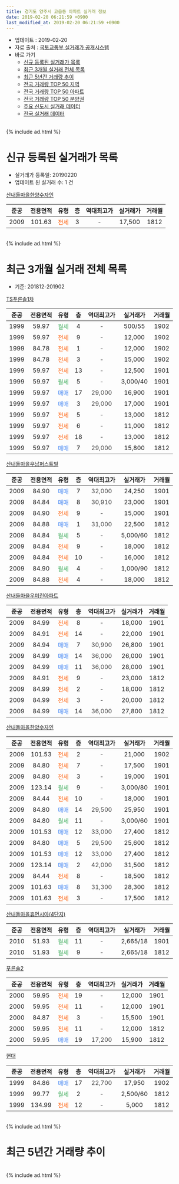 ```yaml
---
title: 경기도 양주시 고읍동 아파트 실거래 정보
date: 2019-02-20 06:21:59 +0900
last_modified_at: 2019-02-20 06:21:59 +0900
---
```


* 업데이트 : 2019-02-20
* 자료 출처 : [국토교통부 실거래가 공개시스템](http://rt.molit.go.kr)
* 바로 가기
    * [신규 등록된 실거래가 목록](#신규-등록된-실거래가-목록)
    * [최근 3개월 실거래 전체 목록](#최근-3개월-실거래-전체-목록)
    * [최근 5년간 거래량 추이](#최근-5년간-거래량-추이)
    * [전국 거래량 TOP 50 지역](https://inasie.github.io/apt-trade-info/최근-3개월-전국에서-가장-거래가-많이-발생한-지역)
    * [전국 거래량 TOP 50 아파트](https://inasie.github.io/apt-trade-info/최근-3개월-전국에서-가장-거래가-많이-발생한-아파트)
    * [전국 거래량 TOP 50 분양권](https://inasie.github.io/apt-trade-info/최근-3개월-전국에서-가장-거래가-많이-발생한-분양권)
    * [주요 신도시 실거래 데이터](https://inasie.github.io/apt-trade-info/주요-신도시)
    * [전국 실거래 데이터](https://inasie.github.io/apt-trade-info/전국)
<br>
{% include ad.html %}
<br>

# 신규 등록된 실거래가 목록
* 실거래가 등록일: 20190220
* 업데이트 된 실거래 수: 1 건


[산내들마을한양수자인](https://search.naver.com/search.naver?query=%EA%B2%BD%EA%B8%B0%EB%8F%84+%EC%96%91%EC%A3%BC%EC%8B%9C+%EA%B3%A0%EC%9D%8D%EB%8F%99+%EC%82%B0%EB%82%B4%EB%93%A4%EB%A7%88%EC%9D%84%ED%95%9C%EC%96%91%EC%88%98%EC%9E%90%EC%9D%B8)

|준공|전용면적|유형|층|역대최고가|실거래가|거래월|
|:---:|:---:|:---:|:---:|:---:|:---:|:---:|
|2009|101.63|<span style="color:#ff5a00">전세</span>|3|<span style="color:#444444">-</span>|17,500|1812|


<br>
{% include ad.html %}
<br>

# 최근 3개월 실거래 전체 목록
* 기준: 201812-201902


[TS푸른솔1차](https://search.naver.com/search.naver?query=%EA%B2%BD%EA%B8%B0%EB%8F%84+%EC%96%91%EC%A3%BC%EC%8B%9C+%EA%B3%A0%EC%9D%8D%EB%8F%99+TS%ED%91%B8%EB%A5%B8%EC%86%941%EC%B0%A8)

|준공|전용면적|유형|층|역대최고가|실거래가|거래월|
|:---:|:---:|:---:|:---:|:---:|:---:|:---:|
|1999|59.97|<span style="color:#34a853">월세</span>|4|<span style="color:#444444">-</span>|500/55|1902|
|1999|59.97|<span style="color:#ff5a00">전세</span>|9|<span style="color:#444444">-</span>|12,000|1902|
|1999|84.78|<span style="color:#ff5a00">전세</span>|1|<span style="color:#444444">-</span>|12,000|1902|
|1999|84.78|<span style="color:#ff5a00">전세</span>|3|<span style="color:#444444">-</span>|15,000|1902|
|1999|59.97|<span style="color:#ff5a00">전세</span>|13|<span style="color:#444444">-</span>|12,500|1901|
|1999|59.97|<span style="color:#34a853">월세</span>|5|<span style="color:#444444">-</span>|3,000/40|1901|
|1999|59.97|<span style="color:#4285f3">매매</span>|17|<span style="color:#444444">29,000</span>|16,900|1901|
|1999|59.97|<span style="color:#4285f3">매매</span>|3|<span style="color:#444444">29,000</span>|17,000|1901|
|1999|59.97|<span style="color:#ff5a00">전세</span>|5|<span style="color:#444444">-</span>|13,000|1812|
|1999|59.97|<span style="color:#ff5a00">전세</span>|6|<span style="color:#444444">-</span>|11,000|1812|
|1999|59.97|<span style="color:#ff5a00">전세</span>|18|<span style="color:#444444">-</span>|13,000|1812|
|1999|59.97|<span style="color:#4285f3">매매</span>|7|<span style="color:#444444">29,000</span>|15,800|1812|

[산내들마을우남퍼스트빌](https://search.naver.com/search.naver?query=%EA%B2%BD%EA%B8%B0%EB%8F%84+%EC%96%91%EC%A3%BC%EC%8B%9C+%EA%B3%A0%EC%9D%8D%EB%8F%99+%EC%82%B0%EB%82%B4%EB%93%A4%EB%A7%88%EC%9D%84%EC%9A%B0%EB%82%A8%ED%8D%BC%EC%8A%A4%ED%8A%B8%EB%B9%8C)

|준공|전용면적|유형|층|역대최고가|실거래가|거래월|
|:---:|:---:|:---:|:---:|:---:|:---:|:---:|
|2009|84.90|<span style="color:#4285f3">매매</span>|7|<span style="color:#444444">32,000</span>|24,250|1901|
|2009|84.84|<span style="color:#4285f3">매매</span>|8|<span style="color:#444444">30,910</span>|23,000|1901|
|2009|84.90|<span style="color:#ff5a00">전세</span>|9|<span style="color:#444444">-</span>|15,000|1901|
|2009|84.88|<span style="color:#4285f3">매매</span>|1|<span style="color:#444444">31,000</span>|22,500|1812|
|2009|84.84|<span style="color:#34a853">월세</span>|5|<span style="color:#444444">-</span>|5,000/60|1812|
|2009|84.84|<span style="color:#ff5a00">전세</span>|9|<span style="color:#444444">-</span>|18,000|1812|
|2009|84.84|<span style="color:#ff5a00">전세</span>|10|<span style="color:#444444">-</span>|16,000|1812|
|2009|84.90|<span style="color:#34a853">월세</span>|4|<span style="color:#444444">-</span>|1,000/90|1812|
|2009|84.88|<span style="color:#ff5a00">전세</span>|4|<span style="color:#444444">-</span>|18,000|1812|

[산내들마을우미린아파트](https://search.naver.com/search.naver?query=%EA%B2%BD%EA%B8%B0%EB%8F%84+%EC%96%91%EC%A3%BC%EC%8B%9C+%EA%B3%A0%EC%9D%8D%EB%8F%99+%EC%82%B0%EB%82%B4%EB%93%A4%EB%A7%88%EC%9D%84%EC%9A%B0%EB%AF%B8%EB%A6%B0%EC%95%84%ED%8C%8C%ED%8A%B8)

|준공|전용면적|유형|층|역대최고가|실거래가|거래월|
|:---:|:---:|:---:|:---:|:---:|:---:|:---:|
|2009|84.99|<span style="color:#ff5a00">전세</span>|8|<span style="color:#444444">-</span>|18,000|1901|
|2009|84.91|<span style="color:#ff5a00">전세</span>|14|<span style="color:#444444">-</span>|22,000|1901|
|2009|84.94|<span style="color:#4285f3">매매</span>|7|<span style="color:#444444">30,900</span>|26,800|1901|
|2009|84.99|<span style="color:#4285f3">매매</span>|14|<span style="color:#444444">36,000</span>|26,000|1901|
|2009|84.99|<span style="color:#4285f3">매매</span>|11|<span style="color:#444444">36,000</span>|28,000|1901|
|2009|84.91|<span style="color:#ff5a00">전세</span>|9|<span style="color:#444444">-</span>|23,000|1812|
|2009|84.99|<span style="color:#ff5a00">전세</span>|2|<span style="color:#444444">-</span>|18,000|1812|
|2009|84.99|<span style="color:#ff5a00">전세</span>|3|<span style="color:#444444">-</span>|20,000|1812|
|2009|84.99|<span style="color:#4285f3">매매</span>|14|<span style="color:#444444">36,000</span>|27,800|1812|

[산내들마을한양수자인](https://search.naver.com/search.naver?query=%EA%B2%BD%EA%B8%B0%EB%8F%84+%EC%96%91%EC%A3%BC%EC%8B%9C+%EA%B3%A0%EC%9D%8D%EB%8F%99+%EC%82%B0%EB%82%B4%EB%93%A4%EB%A7%88%EC%9D%84%ED%95%9C%EC%96%91%EC%88%98%EC%9E%90%EC%9D%B8)

|준공|전용면적|유형|층|역대최고가|실거래가|거래월|
|:---:|:---:|:---:|:---:|:---:|:---:|:---:|
|2009|101.53|<span style="color:#ff5a00">전세</span>|2|<span style="color:#444444">-</span>|21,000|1902|
|2009|84.80|<span style="color:#ff5a00">전세</span>|7|<span style="color:#444444">-</span>|17,500|1901|
|2009|84.80|<span style="color:#ff5a00">전세</span>|3|<span style="color:#444444">-</span>|19,000|1901|
|2009|123.14|<span style="color:#34a853">월세</span>|9|<span style="color:#444444">-</span>|3,000/80|1901|
|2009|84.44|<span style="color:#ff5a00">전세</span>|10|<span style="color:#444444">-</span>|18,000|1901|
|2009|84.80|<span style="color:#4285f3">매매</span>|14|<span style="color:#444444">29,500</span>|25,950|1901|
|2009|84.80|<span style="color:#34a853">월세</span>|11|<span style="color:#444444">-</span>|3,000/60|1901|
|2009|101.53|<span style="color:#4285f3">매매</span>|12|<span style="color:#444444">33,000</span>|27,400|1812|
|2009|84.80|<span style="color:#4285f3">매매</span>|5|<span style="color:#444444">29,500</span>|25,600|1812|
|2009|101.53|<span style="color:#4285f3">매매</span>|12|<span style="color:#444444">33,000</span>|27,400|1812|
|2009|123.14|<span style="color:#4285f3">매매</span>|2|<span style="color:#444444">42,000</span>|31,500|1812|
|2009|84.44|<span style="color:#ff5a00">전세</span>|8|<span style="color:#444444">-</span>|18,500|1812|
|2009|101.63|<span style="color:#4285f3">매매</span>|8|<span style="color:#444444">31,300</span>|28,300|1812|
|2009|101.63|<span style="color:#ff5a00">전세</span>|3|<span style="color:#444444">-</span>|17,500|1812|


<script async src="//pagead2.googlesyndication.com/pagead/js/adsbygoogle.js"></script>
<!-- 기본 -->
<ins class="adsbygoogle"
     style="display:block"
     data-ad-client="ca-pub-2446590836940007"
     data-ad-slot="1659523306"
     data-ad-format="auto"
     data-full-width-responsive="true"></ins>
<script>
(adsbygoogle = window.adsbygoogle || []).push({});
</script>


[산내들마을휴먼시아(4단지)](https://search.naver.com/search.naver?query=%EA%B2%BD%EA%B8%B0%EB%8F%84+%EC%96%91%EC%A3%BC%EC%8B%9C+%EA%B3%A0%EC%9D%8D%EB%8F%99+%EC%82%B0%EB%82%B4%EB%93%A4%EB%A7%88%EC%9D%84%ED%9C%B4%EB%A8%BC%EC%8B%9C%EC%95%84%284%EB%8B%A8%EC%A7%80%29)

|준공|전용면적|유형|층|역대최고가|실거래가|거래월|
|:---:|:---:|:---:|:---:|:---:|:---:|:---:|
|2010|51.93|<span style="color:#34a853">월세</span>|11|<span style="color:#444444">-</span>|2,665/18|1901|
|2010|51.93|<span style="color:#34a853">월세</span>|9|<span style="color:#444444">-</span>|2,665/18|1812|

[푸른솔2](https://search.naver.com/search.naver?query=%EA%B2%BD%EA%B8%B0%EB%8F%84+%EC%96%91%EC%A3%BC%EC%8B%9C+%EA%B3%A0%EC%9D%8D%EB%8F%99+%ED%91%B8%EB%A5%B8%EC%86%942)

|준공|전용면적|유형|층|역대최고가|실거래가|거래월|
|:---:|:---:|:---:|:---:|:---:|:---:|:---:|
|2000|59.95|<span style="color:#ff5a00">전세</span>|19|<span style="color:#444444">-</span>|12,000|1901|
|2000|59.95|<span style="color:#ff5a00">전세</span>|11|<span style="color:#444444">-</span>|12,000|1901|
|2000|84.87|<span style="color:#ff5a00">전세</span>|3|<span style="color:#444444">-</span>|15,500|1901|
|2000|59.95|<span style="color:#ff5a00">전세</span>|11|<span style="color:#444444">-</span>|12,000|1812|
|2000|59.95|<span style="color:#4285f3">매매</span>|19|<span style="color:#444444">17,200</span>|15,900|1812|

[현대](https://search.naver.com/search.naver?query=%EA%B2%BD%EA%B8%B0%EB%8F%84+%EC%96%91%EC%A3%BC%EC%8B%9C+%EA%B3%A0%EC%9D%8D%EB%8F%99+%ED%98%84%EB%8C%80)

|준공|전용면적|유형|층|역대최고가|실거래가|거래월|
|:---:|:---:|:---:|:---:|:---:|:---:|:---:|
|1999|84.86|<span style="color:#4285f3">매매</span>|17|<span style="color:#444444">22,700</span>|17,950|1902|
|1999|99.77|<span style="color:#34a853">월세</span>|2|<span style="color:#444444">-</span>|2,500/60|1812|
|1999|134.99|<span style="color:#ff5a00">전세</span>|12|<span style="color:#444444">-</span>|5,000|1812|


<br>
{% include ad.html %}
<br>

# 최근 5년간 거래량 추이


<div style="width:100%;">
    <canvas id="deal_progress" height="200"></canvas>
</div>

<script>
new Chart(document.getElementById("deal_progress"), {
    type: 'line',
    data: {
        labels: ['201402','201403','201404','201405','201406','201407','201408','201409','201410','201411','201412','201501','201502','201503','201504','201505','201506','201507','201508','201509','201510','201511','201512','201601','201602','201603','201604','201605','201606','201607','201608','201609','201610','201611','201612','201701','201702','201703','201704','201705','201706','201707','201708','201709','201710','201711','201712','201801','201802','201803','201804','201805','201806','201807','201808','201809','201810','201811','201812','201901','201902'],
        datasets: [{
            label: '매매',
            pointRadius: 1,
            data: [10, 11, 11, 10, 8, 10, 17, 26, 8, 15, 9, 18, 12, 25, 22, 35, 23, 26, 30, 26, 24, 27, 15, 18, 30, 34, 18, 15, 12, 13, 17, 17, 24, 13, 17, 5, 11, 10, 15, 13, 16, 7, 9, 13, 10, 14, 11, 10, 13, 15, 9, 7, 7, 10, 18, 11, 8, 6, 9, 8, 1],
            borderColor: "rgba(255, 201, 14, 1)",
            backgroundColor: "rgba(255, 201, 14, 0.5)",
            fill: false,
            lineTension: 0
        },{
            label: '전월세',
            pointRadius: 1,
            data: [21, 39, 20, 26, 57, 21, 39, 26, 24, 29, 20, 31, 20, 24, 23, 27, 22, 22, 31, 28, 29, 18, 21, 18, 19, 22, 18, 19, 59, 16, 21, 13, 21, 16, 17, 12, 16, 16, 12, 20, 12, 12, 18, 21, 14, 20, 21, 24, 10, 25, 11, 23, 49, 19, 10, 15, 19, 13, 17, 14, 5],
            borderColor: "rgba(0, 141, 185, 1)",
            backgroundColor: "rgba(0, 141, 185, 0.5)",
            fill: false,
            lineTension: 0
        }
        ]
    },
    options: {
        responsive: true,
        title: {
            display: false
        },
        tooltips: {
            mode: 'index',
            intersect: false
        },
        hover: {
            mode: 'nearest',
            intersect: true
        },
        scales: {
            xAxes: [{
                display: true,
                scaleLabel: {
                    display: true,
                    labelString: '년/월'
                }
            }],
            yAxes: [{
                display: true,
                ticks: {
                    suggestedMin: 0,
                },
                scaleLabel: {
                    display: true,
                    labelString: '실거래 수'
                }
            }]
        }
    }
});

</script>


<br>
{% include ad.html %}
<br>

